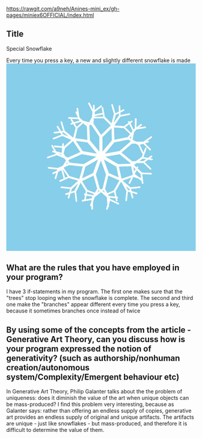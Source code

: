 https://rawgit.com/a9neh/Anines-mini_ex/gh-pages/miniex6OFFICIAL/index.html
## Title
Special Snowflake

Every time you press a key, a new and slightly different snowflake is made
![ScreenShot](https://raw.githubusercontent.com/a9neh/Anines-mini_ex/gh-pages/miniex6OFFICIAL/snowshot.JPG)

## What are the rules that you have employed in your program?
I have 3 if-statements in my program. The first one makes sure that the "trees" stop looping when the snowflake is complete. The second and third one make the "branches" appear different every time you press a key, because it sometimes branches once instead of twice

## By using some of the concepts from the article - Generative Art Theory, can you discuss how is your program expressed the notion of generativity? (such as authorship/nonhuman creation/autonomous system/Complexity/Emergent behaviour etc)
In Generative Art Theory, Philip Galanter talks about the the problem of uniqueness: does it diminish the value of the art when unique objects can be mass-produced? I find this problem very interesting, because as Galanter says: rather than offering an endless supply of copies, generative art provides an endless supply of original and unique artifacts. The artifacts are unique - just like snowflakes - but mass-produced, and therefore it is difficult to determine the value of them. 
